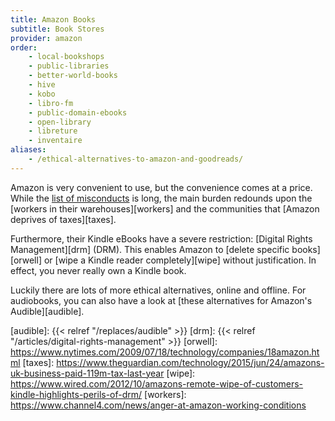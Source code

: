 ```yaml
---
title: Amazon Books
subtitle: Book Stores
provider: amazon
order:
    - local-bookshops
    - public-libraries
    - better-world-books
    - hive
    - kobo
    - libro-fm
    - public-domain-ebooks
    - open-library
    - libreture
    - inventaire
aliases:
    - /ethical-alternatives-to-amazon-and-goodreads/
---
```


Amazon is very convenient to use, but the convenience comes at a price. While the [list of misconducts][amazon-criticism] is long, the main burden redounds upon the [workers in their warehouses][workers] and the communities that [Amazon deprives of taxes][taxes].

Furthermore, their Kindle eBooks have a severe restriction: [Digital Rights Management][drm] (DRM). This enables Amazon to [delete specific books][orwell] or [wipe a Kindle reader completely][wipe] without justification. In effect, you never really own a Kindle book.

Luckily there are lots of more ethical alternatives, online and offline. For audiobooks, you can also have a look at [these alternatives for Amazon's Audible][audible].

[amazon-criticism]: https://en.wikipedia.org/wiki/Criticism_of_Amazon
[audible]: {{< relref "/replaces/audible" >}}
[drm]: {{< relref "/articles/digital-rights-management" >}}
[orwell]: https://www.nytimes.com/2009/07/18/technology/companies/18amazon.html
[taxes]: https://www.theguardian.com/technology/2015/jun/24/amazons-uk-business-paid-119m-tax-last-year
[wipe]: https://www.wired.com/2012/10/amazons-remote-wipe-of-customers-kindle-highlights-perils-of-drm/
[workers]: https://www.channel4.com/news/anger-at-amazon-working-conditions